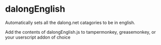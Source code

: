 # dalongEnglish
Automatically sets all the dalong.net catagories to be in english.

Add the contents of dalongEnglish.js to tampermonkey, greasemonkey, or your userscript addon of choice

